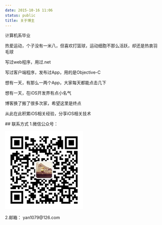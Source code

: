 ```yaml
---
date: 2015-10-16 11:06
status: public
title: 关于博主
---
```


<p>计算机系毕业</p>
<p>热爱运动，个子没有一米八，但喜欢打篮球，运动细胞不那么活跃，却还是热衷羽毛球</p>
<p>写过web程序，用过.net</p>
<p>写过客户端程序，发布过App，用的是Objective-C</p>
<p>想有一天，有那么一两个App，大家每天都能点击几下</p>
<p>想有一天，在iOS开发界有点小名气</p>
<p>博客换了搬了很多次家，希望这里是终点</p>
<p>从此在此积累iOS相关经验，分享iOS相关技术</p>
## 联系方式
1.微信公众号：
<p><img src="/images/qrcode.jpg" alt="微信公众号"></p>
2.邮箱：
yan1079@126.com